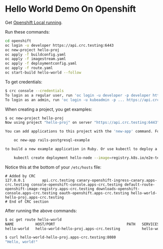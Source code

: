 # Hello World Demo On Openshift

Get [Openshift Local running](https://www.redhat.com/sysadmin/install-openshift-local).

Run these commands:

```bash
cd openshift
oc login -u developer https://api.crc.testing:6443
oc new-project hello-proj
oc apply -f buildconfig.yaml
oc apply -f imagestream.yaml
oc apply -f deploymentconfig.yaml
oc apply -f route.yaml
oc start-build hello-world --follow
```

To get credentials:

```bash
$ crc console --credentials
To login as a regular user, run 'oc login -u developer -p developer https://api.crc.testing:6443'.
To login as an admin, run 'oc login -u kubeadmin -p ... https://api.crc.testing:6443'
```

When creating a project, you get examples:

```bash
$ oc new-project hello-proj
Now using project "hello-proj" on server "https://api.crc.testing:6443".

You can add applications to this project with the 'new-app' command. For example, try:

    oc new-app rails-postgresql-example

to build a new example application in Ruby. Or use kubectl to deploy a simple Kubernetes application:

    kubectl create deployment hello-node --image=registry.k8s.io/e2e-test-images/agnhost:2.43 -- /agnhost serve-hostname
```

Notice this at the bottom of your `/etc/hosts` file:

```
# Added by CRC
127.0.0.1        api.crc.testing canary-openshift-ingress-canary.apps-crc.testing console-openshift-console.apps-crc.testing default-route-openshift-image-registry.apps-crc.testing downloads-openshift-console.apps-crc.testing oauth-openshift.apps-crc.testing hello-world-hello-proj.apps-crc.testing
# End of CRC section
```

After running the above commands:

```bash
$ oc get route hello-world
NAME          HOST/PORT                                 PATH   SERVICES      PORT       TERMINATION   WILDCARD
hello-world   hello-world-hello-proj.apps-crc.testing          hello-world   8080-tcp                 None

$ curl hello-world-hello-proj.apps-crc.testing:8080
"Hello, world!"
```